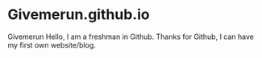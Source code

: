 # Givemerun.github.io
Givemerun
Hello, I am a freshman in Github. Thanks for Github, I can have my first own website/blog.

